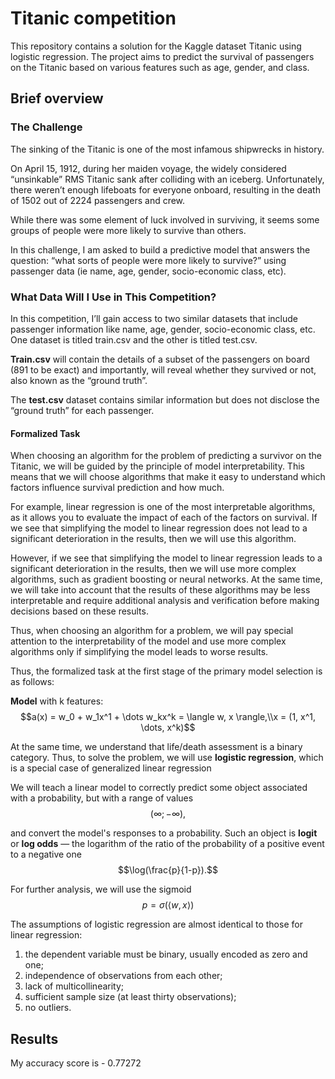 # Titanic competition
This repository contains a solution for the Kaggle dataset Titanic using logistic regression. The project aims to predict the survival of passengers on the Titanic based on various features such as age, gender, and class. 

## Brief overview 
### The Challenge

The sinking of the Titanic is one of the most infamous shipwrecks in history.

On April 15, 1912, during her maiden voyage, the widely considered “unsinkable” RMS Titanic sank after colliding with an iceberg. Unfortunately, there weren’t enough lifeboats for everyone onboard, resulting in the death of 1502 out of 2224 passengers and crew.

While there was some element of luck involved in surviving, it seems some groups of people were more likely to survive than others.

In this challenge, I am asked to build a predictive model that answers the question: “what sorts of people were more likely to survive?” using passenger data (ie name, age, gender, socio-economic class, etc).

### What Data Will I Use in This Competition?

In this competition, I’ll gain access to two similar datasets that include passenger information like name, age, gender, socio-economic class, etc. One dataset is titled train.csv and the other is titled test.csv.

**Train.csv** will contain the details of a subset of the passengers on board (891 to be exact) and importantly, will reveal whether they survived or not, also known as the “ground truth”.

The **test.csv** dataset contains similar information but does not disclose the “ground truth” for each passenger. 

#### Formalized Task

When choosing an algorithm for the problem of predicting a survivor on the Titanic, we will be guided by the principle of model interpretability. This means that we will choose algorithms that make it easy to understand which factors influence survival prediction and how much.

For example, linear regression is one of the most interpretable algorithms, as it allows you to evaluate the impact of each of the factors on survival. If we see that simplifying the model to linear regression does not lead to a significant deterioration in the results, then we will use this algorithm.

However, if we see that simplifying the model to linear regression leads to a significant deterioration in the results, then we will use more complex algorithms, such as gradient boosting or neural networks. At the same time, we will take into account that the results of these algorithms may be less interpretable and require additional analysis and verification before making decisions based on these results.

Thus, when choosing an algorithm for a problem, we will pay special attention to the interpretability of the model and use more complex algorithms only if simplifying the model leads to worse results.

Thus, the formalized task at the first stage of the primary model selection is as follows:

**Model** with k features:
$$a(x) = w_0 + w_1x^1 + \dots w_kx^k = \langle w, x \rangle,\\x = (1, x^1, \dots, x^k)$$

At the same time, we understand that life/death assessment is a binary category. Thus, to solve the problem, we will use **logistic regression**, which is a special case of generalized linear regression

We will teach a linear model to correctly predict some object associated with a probability, but with a range of values $$(\infty; -\infty),$$ 

and convert the model's responses to a probability. Such an object is **logit** or **log odds** — the logarithm of the ratio of the probability of a positive event to a negative one $$\log(\frac{p}{1-p}).$$

For further analysis, we will use the sigmoid $$p = \sigma(\langle w, x \rangle)$$

The assumptions of logistic regression are almost identical to those for linear regression:

1. the dependent variable must be binary, usually encoded as zero and one;
2. independence of observations from each other;
3. lack of multicollinearity;
4. sufficient sample size (at least thirty observations);
5. no outliers.

## Results
My accuracy score is - 0.77272
